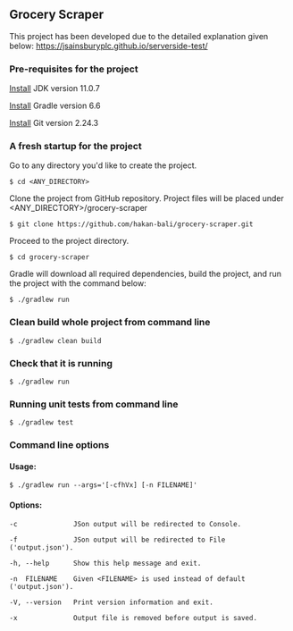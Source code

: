 ## Grocery Scraper
This project has been developed due to the detailed explanation given below:
https://jsainsburyplc.github.io/serverside-test/

### Pre-requisites for the project
[Install](https://www.oracle.com/uk/java/technologies/javase/jdk11-archive-downloads.html) JDK version 11.0.7

[Install](https://gradle.org/install/) Gradle version 6.6

[Install](https://git-scm.com/downloads) Git version 2.24.3

### A fresh startup for the project
Go to any directory you'd like to create the project.
```
$ cd <ANY_DIRECTORY>
```
Clone the project from GitHub repository. Project files will be placed under <ANY_DIRECTORY>/grocery-scraper
```
$ git clone https://github.com/hakan-bali/grocery-scraper.git
```
Proceed to the project directory.
```
$ cd grocery-scraper
```
Gradle will download all required dependencies, build the project, and run the project with the command below:
```
$ ./gradlew run
```
### Clean build whole project from command line
```
$ ./gradlew clean build
```

### Check that it is running
```
$ ./gradlew run
```

### Running unit tests from command line
```
$ ./gradlew test
```

### Command line options

#### Usage:
```
$ ./gradlew run --args='[-cfhVx] [-n FILENAME]' 
```
#### Options:
```
-c              JSon output will be redirected to Console.
```
```
-f              JSon output will be redirected to File ('output.json').
```
```
-h, --help      Show this help message and exit.
```
```
-n  FILENAME    Given <FILENAME> is used instead of default ('output.json').
```
```
-V, --version   Print version information and exit.
```
```
-x              Output file is removed before output is saved.
```
